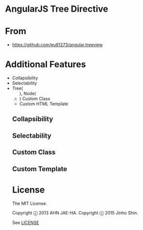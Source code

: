 # AngularJS Tree Directive

# From
 -  https://github.com/eu81273/angular.treeview

# Additional Features

 - Collapsibility
 - Selectability
 - Tree(<ul>), Node(<li>) Custom Class
 - Custom HTML Template

## Collapsibility

## Selectability

## Custom Class

## Custom Template

# License

The MIT License.

Copyright ⓒ 2013 AHN JAE-HA.
Copyright ⓒ 2015 Jinho Shin.

See [LICENSE](https://github.com/Drdoteam/angular.tree.directive/blob/master/LICENSE)
